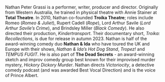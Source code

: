Nathan Peter Grassi is a performer, writer, producer and director. Originally
from Western Australia, he trained in physical theatre with Annie Stainer at
**Total Theatre**. In 2010, Nathan co-founded **Troika Theatre**; roles include Romeo
(_Romeo & Juliet_), Rupert Cadell (_Rope_), Lord Arthur Savile (_Lord Arthur Savile’s
Crime_), and Brindsley Miller (_Black Comedy_). He also directed their production,
_Kindertransport_. Their documentary short, _Troika: Recollections_, is due for
release in autumn 2023. Nathan is half of the award-winning comedy duo **Nathan &
Ida** who have toured the UK and Europe with their shows, _Nathan & Ida’s Hot Dog
Stand_, _Tropez!_ and _TEMPUS FUGIT_. He is also part of **The Dead Secrets** - an
award-winning sketch and improv comedy group best known for their improvised
murder mystery, _Hickory Dickory Murder_. Nathan directs _Victoriocity_, a detective
comedy podcast (and was awarded Best Vocal Direction) and is the voice of Prince
Albert.
